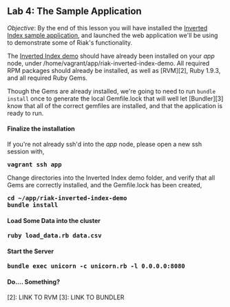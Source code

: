 Lab 4: The Sample Application
-----

*Objective*: By the end of this lesson you will have installed the [Inverted Index sample application][1], and launched the web application we'll be using to demonstrate some of Riak's functionality.

The [Inverted Index demo][1] should have already been installed on your _app_ node, under /home/vagrant/app/riak-inverted-index-demo. All required RPM packages should already be installed, as well as [RVM][2], Ruby 1.9.3, and all required Ruby Gems.

Though the Gems are already installed, we're going to need to run `bundle install` once to generate the local Gemfile.lock that will well let [Bundler][3] know that all of the correct gemfiles are installed, and that the application is ready to run.


#### Finalize the installation

If you're not already ssh'd into the _app_ node, please open a new ssh session with,

**<span style="font-family:monospace">vagrant ssh app</span>**

Change directories into the Inverted Index demo folder, and verify that all Gems are correctly installed, and the Gemfile.lock has been created,

**<span style="font-family:monospace">cd ~/app/riak-inverted-index-demo</span>**  
**<span style="font-family:monospace">bundle install</span>**


#### Load Some Data into the cluster

**<span style="font-family:monospace">ruby load_data.rb data.csv</span>**


#### Start the Server

**<span style="font-family:monospace">bundle exec unicorn -c unicorn.rb -l 0.0.0.0:8080</span>**


#### Do.... Something?




[1]: https://github.com/drewkerrigan/riak-inverted-index-demo
[2]: LINK TO RVM
[3]: LINK TO BUNDLER
